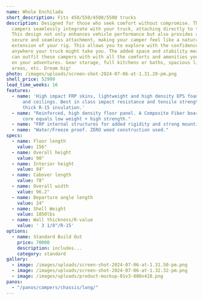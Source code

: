 ```yaml
---
name: Whole Enchilada
short_description: Fits 450/550/4500/5500 trucks
description: Designed for those who seek comfort without compromise. These
  campers seamlessly integrate with your truck, attaching directly to the frame.
  This design not only enhances vehicle performance but also provides a more
  secure and seamless attachment, making your camper feel like a natural
  extension of your rig. This allows you to explore with the confidence to roam
  anywhere your truck might take you. The added space and stability means you
  can outfit these campers with with all the comforts and amenities you may need
  on your adventures. Gear storage, full kitchens or baths, spacious living
  areas, etc. Dream big!
photo: /images/uploads/screen-shot-2024-07-06-at-1.31.20-pm.png
shell_price: 52999
lead_time_weeks: 16
features:
  - name: 'High impact FRP skins, lightweight and high density EPS foam for walls
      and ceilings. Best in class impact resistance and tensile strength. 3-1/8"
      thick R-15 insulation.'
  - name: "Reinforced, high density floor panel. A Composite Fiber board/honeycomb
      core equals low weight + high strength."
  - name: "FRP internal structures for added rigidity and strong mounting points."
  - name: "Water/Freeze proof. ZERO wood construction used."
specs:
  - name: Floor length
    value: 156"
  - name: Overall height
    value: 90"
  - name: Interior height
    value: 84"
  - name: Cabover length
    value: 78"
  - name: Overall width
    value: 96.2"
  - name: Departure angle length
    value: 24"
  - name: Shell Weight
    value: 1850lbs
  - name: Wall thickness/R-value
    value: ' 3 1/8"/R-15'
options:
  - name: Standard Build Out
    price: 70000
    description: includes...
    category: standard
gallery:
  - image: /images/uploads/screen-shot-2024-07-06-at-1.31.50-pm.png
  - image: /images/uploads/screen-shot-2024-07-06-at-1.32.32-pm.png
  - image: /images/uploads/product-mockup-01v3-800x418.png
panos:
  - "/panos/campers/chassis/long/"
---
```

